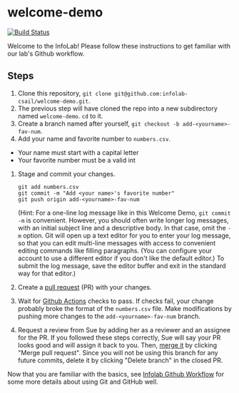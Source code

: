# welcome-demo 
[![Build Status](https://github.com/infolab-csail/welcome-demo/actions/workflows/python-package.yml/badge.svg?branch=master)](https://github.com/infolab-csail/welcome-demo/actions/workflows/python-package.yml)

Welcome to the InfoLab! Please follow these instructions to get familiar with our lab's Github workflow.

## Steps

1. Clone this repository, `git clone git@github.com:infolab-csail/welcome-demo.git`.
1. The previous step will have cloned the repo into a new subdirectory
named `welcome-demo`. `cd` to it.
1. Create a branch named after yourself, `git checkout -b add-<yourname>-fav-num`.
1. Add your name and favorite number to `numbers.csv`.
  * Your name must start with a capital letter
  * Your favorite number must be a valid int
1. Stage and commit your changes.

   ```
   git add numbers.csv
   git commit -m "Add <your name>'s favorite number"
   git push origin add-<yourname>-fav-num
   ```

   (Hint: For a one-line log message like in this Welcome Demo, `git
   commit -m` is convenient.  However, you should often write longer
   log messages, with an initial subject line and a descriptive body.
   In that case, omit the `-m` option.  Git will open up a text editor
   for you to enter your log message, so that you can edit multi-line
   messages with access to convenient editing commands like filling
   paragraphs.  (You can configure your account to use a different
   editor if you don't like the default editor.)  To submit the log
   message, save the editor buffer and exit in the standard way for
   that editor.)

1. Create a [pull request](https://help.github.com/articles/using-pull-requests/) (PR) with your changes.
1. Wait for [Github Actions](https://github.com/infolab-csail/welcome-demo/actions/workflows/python-package.yml)
checks to pass. If checks fail, your change probably broke the format
of the `numbers.csv` file. Make modifications by pushing more changes
to the `add-<yourname>-fav-num` branch.
1. Request a review from Sue by adding her as a reviewer and an assignee for the PR. If you followed these steps correctly, Sue will say your PR looks good and will assign it back to you. Then, [merge it](https://help.github.com/articles/merging-a-pull-request/) by clicking "Merge pull request".  Since you will not be using this branch for any future commits, delete it by clicking "Delete branch" in the closed PR.

Now that you are familiar with the basics, see [Infolab Github Workflow](https://projects.csail.mit.edu/cgi-bin/wiki/view/Infolab/GithubWorkflow) for some more details about using Git and GitHub well.
